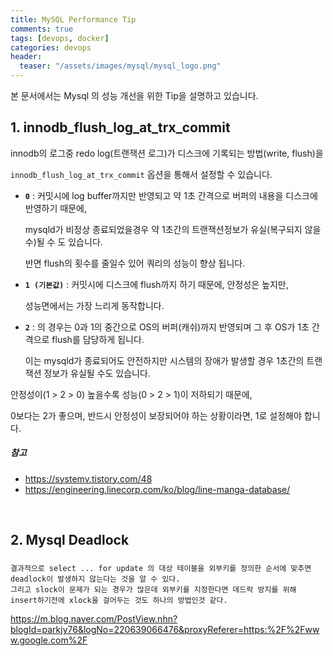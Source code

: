 ```yaml
---
title: MySQL Performance Tip
comments: true
tags: [devops, docker]
categories: devops
header:
  teaser: "/assets/images/mysql/mysql_logo.png"
---
```

본 문서에서는 Mysql 의 성능 개선을 위한 Tip을 설명하고 있습니다. <br/>

## 1.  innodb_flush_log_at_trx_commit

innodb의 로그중 redo log(트랜잭션 로그)가 디스크에 기록되는 방법(write, flush)을 

`innodb_flush_log_at_trx_commit` 옵션을 통해서 설정할 수 있습니다.



* **`0`** : 커밋시에 log buffer까지만 반영되고 약 1초 간격으로 버퍼의 내용을 디스크에 반영하기 때문에,

  mysqld가 비정상 종료되었을경우 약 1초간의 트랜잭션정보가 유실(복구되지 않을 수)될 수 도 있습니다.

  반면 flush의 횟수를 줄일수 있어 쿼리의 성능이 향상 됩니다.

  

* **`1 (기본값)`** : 커밋시에 디스크에 flush까지 하기 때문에, 안정성은 높지만, 

  성능면에서는 가장 느리게 동작합니다.

  

* **`2`** : 의 경우는 0과 1의 중간으로 OS의 버퍼(캐쉬)까지 반영되며 그 후 OS가 1초 간격으로 flush를 담당하게 됩니다.

  이는 mysqld가 종료되어도 안전하지만 시스템의 장애가 발생할 경우 1초간의 트랜잭션 정보가 유실될 수도 있습니다. 



안정성이(1 > 2 > 0) 높을수록 성능(0 > 2 > 1)이 저하되기 때문에, 

0보다는 2가 좋으며, 반드시 안정성이 보장되어야 하는 상황이라면, 1로 설정해야 합니다.



##### 참고 

- https://systemv.tistory.com/48
- https://engineering.linecorp.com/ko/blog/line-manga-database/







<br/>

## 2. Mysql Deadlock

### 

```
결과적으로 select ... for update 의 대상 테이블을 외부키를 정의한 순서에 맞추면 deadlock이 발생하지 않는다는 것을 알 수 있다.
그리고 slock이 문제가 되는 경우가 많은데 외부키를 지정한다면 데드락 방지를 위해 insert하기전에 xlock을 걸어두는 것도 하나의 방법인것 같다.
```



https://m.blog.naver.com/PostView.nhn?blogId=parkjy76&logNo=220639066476&proxyReferer=https:%2F%2Fwww.google.com%2F





